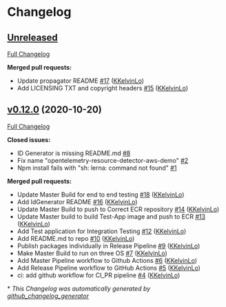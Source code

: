 # Changelog

## [Unreleased](https://github.com/aws-observability/aws-otel-js/tree/HEAD)

[Full Changelog](https://github.com/aws-observability/aws-otel-js/compare/v0.12.0...HEAD)

**Merged pull requests:**

- Update propagator README [\#17](https://github.com/aws-observability/aws-otel-js/pull/17) ([KKelvinLo](https://github.com/KKelvinLo))
- Add LICENSING TXT and copyright headers [\#15](https://github.com/aws-observability/aws-otel-js/pull/15) ([KKelvinLo](https://github.com/KKelvinLo))

## [v0.12.0](https://github.com/aws-observability/aws-otel-js/tree/v0.12.0) (2020-10-20)

[Full Changelog](https://github.com/aws-observability/aws-otel-js/compare/a405fa450b8c1c788e3c68b606df5268919359de...v0.12.0)

**Closed issues:**

- ID Generator is missing README.md [\#8](https://github.com/aws-observability/aws-otel-js/issues/8)
- Fix name "opentelemetry-resource-detector-aws-demo" [\#2](https://github.com/aws-observability/aws-otel-js/issues/2)
- Npm install fails with "sh: lerna: command not found" [\#1](https://github.com/aws-observability/aws-otel-js/issues/1)

**Merged pull requests:**

- Update Master Build for end to end testing [\#18](https://github.com/aws-observability/aws-otel-js/pull/18) ([KKelvinLo](https://github.com/KKelvinLo))
- Add IdGenerator README [\#16](https://github.com/aws-observability/aws-otel-js/pull/16) ([KKelvinLo](https://github.com/KKelvinLo))
- Update Master Build to push to Correct ECR repository [\#14](https://github.com/aws-observability/aws-otel-js/pull/14) ([KKelvinLo](https://github.com/KKelvinLo))
- Update Master build to build Test-App image and push to ECR [\#13](https://github.com/aws-observability/aws-otel-js/pull/13) ([KKelvinLo](https://github.com/KKelvinLo))
- Add Test application for Integration Testing [\#12](https://github.com/aws-observability/aws-otel-js/pull/12) ([KKelvinLo](https://github.com/KKelvinLo))
- Add README.md to repo [\#10](https://github.com/aws-observability/aws-otel-js/pull/10) ([KKelvinLo](https://github.com/KKelvinLo))
- Publish packages individually in Release Pipeline [\#9](https://github.com/aws-observability/aws-otel-js/pull/9) ([KKelvinLo](https://github.com/KKelvinLo))
- Make Master Build to run on three OS [\#7](https://github.com/aws-observability/aws-otel-js/pull/7) ([KKelvinLo](https://github.com/KKelvinLo))
- Add Master Pipeline workflow to Github Actions [\#6](https://github.com/aws-observability/aws-otel-js/pull/6) ([KKelvinLo](https://github.com/KKelvinLo))
- Add Release Pipeline workflow to GitHub Actions [\#5](https://github.com/aws-observability/aws-otel-js/pull/5) ([KKelvinLo](https://github.com/KKelvinLo))
- ci: add github workflow for CI\_PR pipeline [\#4](https://github.com/aws-observability/aws-otel-js/pull/4) ([KKelvinLo](https://github.com/KKelvinLo))



\* *This Changelog was automatically generated by [github_changelog_generator](https://github.com/github-changelog-generator/github-changelog-generator)*
